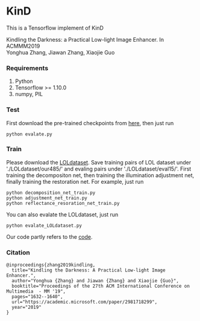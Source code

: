 # KinD
This is a Tensorflow implement of KinD

Kindling the Darkness: a Practical Low-light Image Enhancer. In ACMMM2019<br>
Yonghua Zhang, Jiawan Zhang, Xiaojie Guo

### Requirements ###
1. Python
2. Tensorflow >= 1.10.0
3. numpy, PIL

### Test ###
First download the pre-trained checkpoints from [here](https://pan.baidu.com/s/1c4ZLYEIoR-8skNMiAVbl_A), then just run
```shell
python evalate.py
```
### Train ###
Please download the [LOLdataset](https://daooshee.github.io/BMVC2018website/). Save training pairs of LOL dataset under './LOLdataset/our485/' and evaling pairs under './LOLdataset/eval15/'. First training the decompositon net, then training the illumination adjustment net, finally training the restoration net. For example, just run
```shell
python decomposition_net_train.py
python adjustment_net_train.py
python reflectance_resoration_net_train.py
```
You can also evalate the LOLdataset, just run
```shell
python evalate_LOLdataset.py
```
Our code partly refers to the [code](https://github.com/weichen582/RetinexNet).

### Citation ###
```
@inproceedings{zhang2019kindling,
  title="Kindling the Darkness: A Practical Low-light Image Enhancer.",
  author="Yonghua {Zhang} and Jiawan {Zhang} and Xiaojie {Guo}",
  booktitle="Proceedings of the 27th ACM International Conference on Multimedia  - MM '19",
  pages="1632--1640",
  url="https://academic.microsoft.com/paper/2981718299",
  year="2019"
}
```
